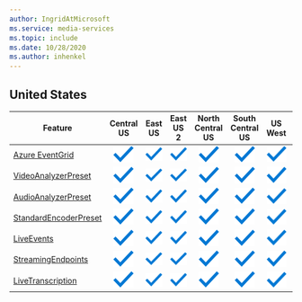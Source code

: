 ```yaml
---
author: IngridAtMicrosoft
ms.service: media-services 
ms.topic: include
ms.date: 10/28/2020
ms.author: inhenkel
---
```


<!--Feature availability in region-->

## United States

| Feature                                                               |                                           Central US                                           |                                           East US                                           |                                           East US 2                                           |                                           North Central US                                           |                                           South Central US                                           |                                           US West                                           |                                           US West 2                                           | US West 3                                                                                        |                                         West Central US                                          |
| --------------------------------------------------------------------- | :--------------------------------------------------------------------------------------------: | :-----------------------------------------------------------------------------------------: | :-------------------------------------------------------------------------------------------: | :--------------------------------------------------------------------------------------------------: | :--------------------------------------------------------------------------------------------------: | :-----------------------------------------------------------------------------------------: | :-------------------------------------------------------------------------------------------: | ------------------------------------------------------------------------------------------------ | :----------------------------------------------------------------------------------------------: |
| [Azure EventGrid](../monitoring/reacting-to-media-services-events.md) |    ![Azure EventGrid Central US general availability](../media/azure-clouds-regions/ga.svg)    |   ![Azure EventGrid East US  general availability](../media/azure-clouds-regions/ga.svg)    |    ![Azure EventGrid East US 2 general availability](../media/azure-clouds-regions/ga.svg)    |    ![Azure EventGrid North Central US general availability](../media/azure-clouds-regions/ga.svg)    |    ![Azure EventGrid South Central US general availability](../media/azure-clouds-regions/ga.svg)    |    ![Azure EventGrid US West general availability](../media/azure-clouds-regions/ga.svg)    |    ![Azure EventGrid US West 2 general availability](../media/azure-clouds-regions/ga.svg)    | ![Azure EventGrid East West 3 general availability](../media/azure-clouds-regions/ga.svg)        |    ![Azure EventGrid West Central general availability](../media/azure-clouds-regions/ga.svg)    |
| [VideoAnalyzerPreset](../analyze-video-audio-files-concept.md)        |  ![VideoAnalyzerPreset Central US general availability](../media/azure-clouds-regions/ga.svg)  |  ![VideoAnalyzerPreset East US general availability](../media/azure-clouds-regions/ga.svg)  |  ![VideoAnalyzerPreset East US 2 general availability](../media/azure-clouds-regions/ga.svg)  |  ![VideoAnalyzerPreset North Central US general availability](../media/azure-clouds-regions/ga.svg)  |  ![VideoAnalyzerPreset South Central US general availability](../media/azure-clouds-regions/ga.svg)  |  ![VideoAnalyzerPreset US West general availability](../media/azure-clouds-regions/ga.svg)  |  ![VideoAnalyzerPreset US West 2 general availability](../media/azure-clouds-regions/ga.svg)  | ![Azure VideoAnalyzerPreset West 3 general availability](../media/azure-clouds-regions/ga.svg)   |  ![VideoAnalyzerPreset West Central general availability](../media/azure-clouds-regions/ga.svg)  |
| [AudioAnalyzerPreset](../analyze-video-audio-files-concept.md)        |  ![AudioAnalyzerPreset Central US general availability](../media/azure-clouds-regions/ga.svg)  |  ![AudioAnalyzerPreset East US general availability](../media/azure-clouds-regions/ga.svg)  |  ![AudioAnalyzerPreset East US 2 general availability](../media/azure-clouds-regions/ga.svg)  |  ![AudioAnalyzerPreset North Central US general availability](../media/azure-clouds-regions/ga.svg)  |  ![AudioAnalyzerPreset South Central US general availability](../media/azure-clouds-regions/ga.svg)  |  ![AudioAnalyzerPreset US West general availability](../media/azure-clouds-regions/ga.svg)  |  ![AudioAnalyzerPreset US West 2 general availability](../media/azure-clouds-regions/ga.svg)  | ![Azure AudioAnalyzerPreset West 3 general availability](../media/azure-clouds-regions/ga.svg)   |  ![AudioAnalyzerPreset West Central general availability](../media/azure-clouds-regions/ga.svg)  |
| [StandardEncoderPreset](../encode-concept.md)                         | ![StandardEncoderPreset Central US general availability](../media/azure-clouds-regions/ga.svg) | ![StandardEncoderPreset East US general availability](../media/azure-clouds-regions/ga.svg) | ![StandardEncoderPreset East US 2 general availability](../media/azure-clouds-regions/ga.svg) | ![StandardEncoderPreset North Central US general availability](../media/azure-clouds-regions/ga.svg) | ![StandardEncoderPreset South Central US general availability](../media/azure-clouds-regions/ga.svg) | ![StandardEncoderPreset US West general availability](../media/azure-clouds-regions/ga.svg) | ![StandardEncoderPreset US West 2 general availability](../media/azure-clouds-regions/ga.svg) | ![Azure StandardEncoderPreset West 3 general availability](../media/azure-clouds-regions/ga.svg) | ![StandardEncoderPreset West Central general availability](../media/azure-clouds-regions/ga.svg) |
| [LiveEvents](../stream-live-streaming-concept.md)                     |      ![LiveEvents Central US general availability](../media/azure-clouds-regions/ga.svg)       |      ![LiveEvents East US general availability](../media/azure-clouds-regions/ga.svg)       |      ![LiveEvents East US 2 general availability](../media/azure-clouds-regions/ga.svg)       |      ![LiveEvents North Central US general availability](../media/azure-clouds-regions/ga.svg)       |      ![LiveEvents South Central US general availability](../media/azure-clouds-regions/ga.svg)       |      ![LiveEvents US West general availability](../media/azure-clouds-regions/ga.svg)       |      ![LiveEvents US West 2 general availability](../media/azure-clouds-regions/ga.svg)       | ![Azure LiveEvents West 3 general availability](../media/azure-clouds-regions/ga.svg)            |      ![LiveEvents West Central general availability](../media/azure-clouds-regions/ga.svg)       |
| [StreamingEndpoints](../stream-streaming-endpoint-concept.md)         |  ![StreamingEndpoints Central US general availability](../media/azure-clouds-regions/ga.svg)   |  ![StreamingEndpoints East US general availability](../media/azure-clouds-regions/ga.svg)   |  ![StreamingEndpoints East US 2 general availability](../media/azure-clouds-regions/ga.svg)   |  ![StreamingEndpoints North Central US general availability](../media/azure-clouds-regions/ga.svg)   |  ![StreamingEndpoints South Central US general availability](../media/azure-clouds-regions/ga.svg)   |  ![StreamingEndpoints US West general availability](../media/azure-clouds-regions/ga.svg)   |  ![StreamingEndpoints US West 2 general availability](../media/azure-clouds-regions/ga.svg)   | ![StreamingEndpoints West 3 general availability](../media/azure-clouds-regions/ga.svg)          |  ![StreamingEndpoints West Central general availability](../media/azure-clouds-regions/ga.svg)   |
| [LiveTranscription](../live-event-live-transcription-how-to.md)       |   ![LiveTranscription Central US general availability](../media/azure-clouds-regions/ga.svg)   |   ![LiveTranscription East US general availability](../media/azure-clouds-regions/ga.svg)   |   ![LiveTranscription East US 2 general availability](../media/azure-clouds-regions/ga.svg)   |   ![LiveTranscription North Central US general availability](../media/azure-clouds-regions/ga.svg)   |   ![LiveTranscription South Central US general availability](../media/azure-clouds-regions/ga.svg)   |   ![LiveTranscription US West general availability](../media/azure-clouds-regions/ga.svg)   |   ![LiveTranscription US West 2 general availability](../media/azure-clouds-regions/ga.svg)   | ![LiveTranscription West 3 general availability](../media/azure-clouds-regions/ga.svg)           |   ![LiveTranscription West Central general availability](../media/azure-clouds-regions/ga.svg)   |